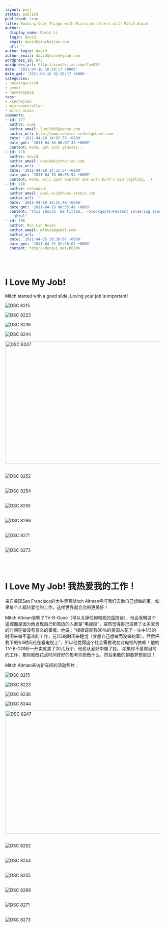 ```yaml
---
layout: post
status: publish
published: true
title: Hacking Cool Things with Microcontrollers with Mitch Alman
author:
  display_name: David Li
  login: david
  email: david@xinchejian.com
  url: ''
author_login: david
author_email: david@xinchejian.com
wordpress_id: 873
wordpress_url: http://xinchejian.com/?p=873
date: '2011-04-18 10:39:17 +0800'
date_gmt: '2011-04-18 02:39:17 +0800'
categories:
- Uncategorized
- event
- hackerspace
tags:
- xinchejian
- microcontroller
- mitch alman
comments:
- id: 177
  author: Lumi
  author_email: lumi3005@yahoo.com
  author_url: http://www.roboter-selbstgebaut.com
  date: '2011-04-18 14:07:33 +0800'
  date_gmt: '2011-04-18 06:07:33 +0800'
  content: Haha, got cool glasses...
- id: 178
  author: david
  author_email: david@xinchejian.com
  author_url: ''
  date: '2011-04-18 14:55:54 +0800'
  date_gmt: '2011-04-18 06:55:54 +0800'
  content: Haha, will post another one with Kirk's LED lighting. ;)
- id: 180
  author: nihaopaul
  author_email: paul-xcj@chaos-studio.com
  author_url: ''
  date: '2011-04-19 16:55:49 +0800'
  date_gmt: '2011-04-19 08:55:49 +0800'
  content: "this should  be titled.. <blockquote>Fastest soldering iron in the east..</blockquote>\r\n\r\n
    shoul"
- id: 196
  author: Min Lin Hsieh
  author_email: mlhsie@gmail.com
  author_url: ''
  date: '2011-04-25 10:38:07 +0800'
  date_gmt: '2011-04-25 02:38:07 +0800'
  content: http://dongxi.net/b05Mn
---
```

<p><!--:en--><br />
<h1>I Love My Job!</h1></p>
<p>Mitch started with a good slide. Loving your job is important!</p></p>
<p><img style="display:block; margin-left:auto; margin-right:auto;" src="/uploads/2011/04/DSC_8215.jpg" alt="DSC 8215" title="DSC_8215.JPG" border="0"/></p></p>
<p><img style="display:block; margin-left:auto; margin-right:auto;" src="/uploads/2011/04/DSC_8223.jpg" alt="DSC 8223" title="DSC_8223.JPG" border="0" /></p></p>
<p><img style="display:block; margin-left:auto; margin-right:auto;" src="/uploads/2011/04/DSC_8236.jpg" alt="DSC 8236" title="DSC_8236.JPG" border="0"/></p></p>
<p><img style="display:block; margin-left:auto; margin-right:auto;" src="/uploads/2011/04/DSC_8244.jpg" alt="DSC 8244" title="DSC_8244.JPG" border="0"/></p></p>
<p>
<img style="display:block; margin-left:auto; margin-right:auto;" src="/uploads/2011/04/DSC_8247.jpg" alt="DSC 8247" title="DSC_8247.JPG" border="0" width="600" height="398" /><br />
</p></p>
<p>
<img style="display:block; margin-left:auto; margin-right:auto;" src="/uploads/2011/04/DSC_8252.jpg" alt="DSC 8252" title="DSC_8252.JPG" border="0"/><br />
</p></p>
<p>
<img style="display:block; margin-left:auto; margin-right:auto;" src="/uploads/2011/04/DSC_8254.jpg" alt="DSC 8254" title="DSC_8254.JPG" border="0"/><br />
</p></p>
<p>
<img style="display:block; margin-left:auto; margin-right:auto;" src="/uploads/2011/04/DSC_8255.jpg" alt="DSC 8255" title="DSC_8255.JPG" border="0"/><br />
</p></p>
<p>
<img style="display:block; margin-left:auto; margin-right:auto;" src="/uploads/2011/04/DSC_8268.jpg" alt="DSC 8268" title="DSC_8268.JPG" border="0"/><br />
</p></p>
<p>
<img style="display:block; margin-left:auto; margin-right:auto;" src="/uploads/2011/04/DSC_8271.jpg" alt="DSC 8271" title="DSC_8271.JPG" border="0"/><br />
</p></p>
<p>
<img style="display:block; margin-left:auto; margin-right:auto;" src="/uploads/2011/04/DSC_8273.jpg" alt="DSC 8273" title="DSC_8273.JPG" border="0"/><br />
</p><!--:--><!--:zh--><br />
<h1>I Love My Job! 我热爱我的工作！</h1></p>
<p>来自美国San Francisco的大牛黑客Mitch Altman呼吁我们去做自己想做的事，如果每个人都热爱他的工作，这样世界就会变的更美好！</p>
<p>Mitch Altman发明了TV-B-Gone（可以关掉任何电视的遥控器），他会发明这个遥控器是因为他发现自己和周边的人都是&ldquo;电视控&rdquo;，突然觉得自己浪费了太多宝贵的时间在做没有意义的事情。他说：&ldquo;根据调查有80％的美国人花了一生中1/3的时间来做不喜欢的工作，花1/3的时间来睡觉（梦想自己想做而没做的事），然后把剩下的1/3时间花在看电视上&rdquo;，所以他觉得这个社会需要改变对电视的依赖！他的TV-B-GONE一开卖就卖了20几万个，他也从爱好中赚了钱。 如果你不爱你目前的工作，那你就改花点时间好好的思考你想做什么，然后勇敢的朝着梦想前进！</p></p>
<p>Mitch Altman来访新车间的活动照片：</p>
<p><img style="display:block; margin-left:auto; margin-right:auto;" src="/uploads/2011/04/DSC_8215.jpg" alt="DSC 8215" title="DSC_8215.JPG" border="0"/></p></p>
<p><img style="display:block; margin-left:auto; margin-right:auto;" src="/uploads/2011/04/DSC_8223.jpg" alt="DSC 8223" title="DSC_8223.JPG" border="0" /></p></p>
<p><img style="display:block; margin-left:auto; margin-right:auto;" src="/uploads/2011/04/DSC_8236.jpg" alt="DSC 8236" title="DSC_8236.JPG" border="0"/></p></p>
<p><img style="display:block; margin-left:auto; margin-right:auto;" src="/uploads/2011/04/DSC_8244.jpg" alt="DSC 8244" title="DSC_8244.JPG" border="0"/></p></p>
<p>
<img style="display:block; margin-left:auto; margin-right:auto;" src="/uploads/2011/04/DSC_8247.jpg" alt="DSC 8247" title="DSC_8247.JPG" border="0" width="600" height="398" /><br />
</p></p>
<p>
<img style="display:block; margin-left:auto; margin-right:auto;" src="/uploads/2011/04/DSC_8252.jpg" alt="DSC 8252" title="DSC_8252.JPG" border="0"/><br />
</p></p>
<p>
<img style="display:block; margin-left:auto; margin-right:auto;" src="/uploads/2011/04/DSC_8254.jpg" alt="DSC 8254" title="DSC_8254.JPG" border="0"/><br />
</p></p>
<p>
<img style="display:block; margin-left:auto; margin-right:auto;" src="/uploads/2011/04/DSC_8255.jpg" alt="DSC 8255" title="DSC_8255.JPG" border="0"/><br />
</p></p>
<p>
<img style="display:block; margin-left:auto; margin-right:auto;" src="/uploads/2011/04/DSC_8268.jpg" alt="DSC 8268" title="DSC_8268.JPG" border="0"/><br />
</p></p>
<p>
<img style="display:block; margin-left:auto; margin-right:auto;" src="/uploads/2011/04/DSC_8271.jpg" alt="DSC 8271" title="DSC_8271.JPG" border="0"/><br />
</p></p>
<p>
<img style="display:block; margin-left:auto; margin-right:auto;" src="/uploads/2011/04/DSC_8273.jpg" alt="DSC 8273" title="DSC_8273.JPG" border="0"/><br />
</p><!--:--></p>
